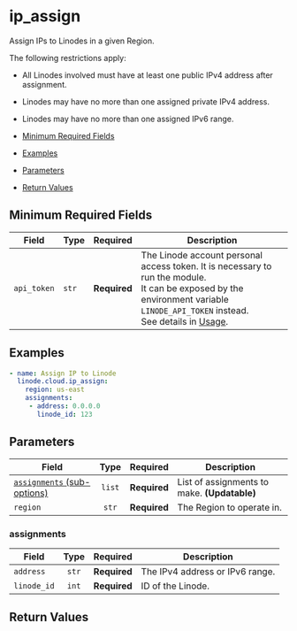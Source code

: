 # ip_assign

Assign IPs to Linodes in a given Region.

The following restrictions apply:

 - All Linodes involved must have at least one public IPv4 address after assignment.

 - Linodes may have no more than one assigned private IPv4 address.

 - Linodes may have no more than one assigned IPv6 range.

- [Minimum Required Fields](#minimum-required-fields)
- [Examples](#examples)
- [Parameters](#parameters)
- [Return Values](#return-values)

## Minimum Required Fields
| Field       | Type  | Required     | Description                                                                                                                                                                                                              |
|-------------|-------|--------------|--------------------------------------------------------------------------------------------------------------------------------------------------------------------------------------------------------------------------|
| `api_token` | `str` | **Required** | The Linode account personal access token. It is necessary to run the module. <br/>It can be exposed by the environment variable `LINODE_API_TOKEN` instead. <br/>See details in [Usage](https://github.com/linode/ansible_linode?tab=readme-ov-file#usage). |

## Examples

```yaml
- name: Assign IP to Linode
  linode.cloud.ip_assign:
    region: us-east
    assignments:
     - address: 0.0.0.0
       linode_id: 123
```


## Parameters

| Field     | Type | Required | Description                                                                  |
|-----------|------|----------|------------------------------------------------------------------------------|
| [`assignments` (sub-options)](#assignments) | <center>`list`</center> | <center>**Required**</center> | List of assignments to make.  **(Updatable)** |
| `region` | <center>`str`</center> | <center>**Required**</center> | The Region to operate in.   |

### assignments

| Field     | Type | Required | Description                                                                  |
|-----------|------|----------|------------------------------------------------------------------------------|
| `address` | <center>`str`</center> | <center>**Required**</center> | The IPv4 address or IPv6 range.   |
| `linode_id` | <center>`int`</center> | <center>**Required**</center> | ID of the Linode.   |

## Return Values

